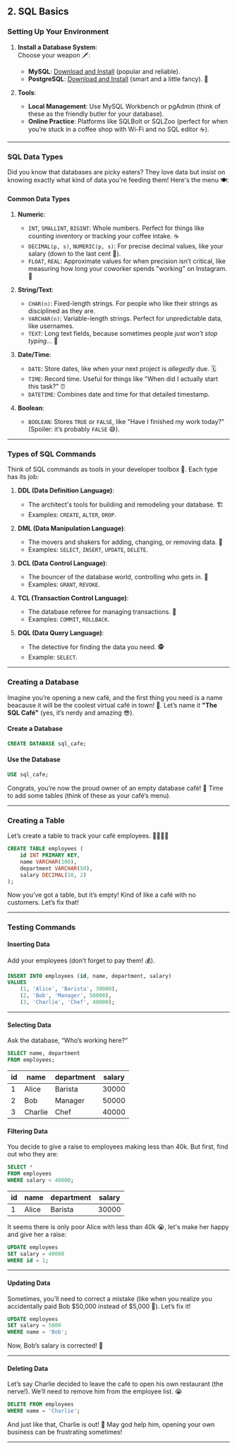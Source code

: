 ## 2. SQL Basics

### Setting Up Your Environment
1. **Install a Database System**:  
   Choose your weapon 🗡️:  
   - **MySQL**: [Download and Install](https://dev.mysql.com/downloads/) (popular and reliable).  
   - **PostgreSQL**: [Download and Install](https://www.postgresql.org/download/) (smart and a little fancy). 🧐  

2. **Tools**:  
   - **Local Management**: Use MySQL Workbench or pgAdmin (think of these as the friendly butler for your database).  
   - **Online Practice**: Platforms like SQLBolt or SQLZoo (perfect for when you’re stuck in a coffee shop with Wi-Fi and no SQL editor ☕).  

---

### SQL Data Types
Did you know that databases are picky eaters? They love data but insist on knowing exactly what kind of data you're feeding them! Here's the menu 🍽️:

#### **Common Data Types**
1. **Numeric**:  
   - `INT`, `SMALLINT`, `BIGINT`: Whole numbers. Perfect for things like counting inventory or tracking your coffee intake. ☕  
   - `DECIMAL(p, s)`, `NUMERIC(p, s)`: For precise decimal values, like your salary (down to the last cent 💸).  
   - `FLOAT`, `REAL`: Approximate values for when precision isn’t critical, like measuring how long your coworker spends "working" on Instagram. 📱  

2. **String/Text**:  
   - `CHAR(n)`: Fixed-length strings. For people who like their strings as disciplined as they are.  
   - `VARCHAR(n)`: Variable-length strings. Perfect for unpredictable data, like usernames.  
   - `TEXT`: Long text fields, because sometimes people *just won’t stop typing*... 🤣  

3. **Date/Time**:  
   - `DATE`: Store dates, like when your next project is *allegedly* due. 🗓️  
   - `TIME`: Record time. Useful for things like "When did I actually start this task?" ⏰  
   - `DATETIME`: Combines date and time for that detailed timestamp.  

4. **Boolean**:  
   - `BOOLEAN`: Stores `TRUE` or `FALSE`, like "Have I finished my work today?" (Spoiler: it’s probably `FALSE` 😅).  

---

### Types of SQL Commands
Think of SQL commands as tools in your developer toolbox 🧰. Each type has its job:

1. **DDL (Data Definition Language)**:  
   - The architect's tools for building and remodeling your database. 🏗️  
   - Examples: `CREATE`, `ALTER`, `DROP`.  

2. **DML (Data Manipulation Language)**:  
   - The movers and shakers for adding, changing, or removing data. 💪  
   - Examples: `SELECT`, `INSERT`, `UPDATE`, `DELETE`.  

3. **DCL (Data Control Language)**:  
   - The bouncer of the database world, controlling who gets in. 🚷  
   - Examples: `GRANT`, `REVOKE`.  

4. **TCL (Transaction Control Language)**:  
   - The database referee for managing transactions. 🏅  
   - Examples: `COMMIT`, `ROLLBACK`.  

5. **DQL (Data Query Language)**:  
   - The detective for finding the data you need. 🕵️  
   - Example: `SELECT`.  

---

### Creating a Database
Imagine you’re opening a new café, and the first thing you need is a name beacause it will be the coolest virtual café in town! 🍵. Let’s name it **"The SQL Café"** (yes, it’s nerdy and amazing 😎).  

#### Create a Database
```sql
CREATE DATABASE sql_cafe;
```  

#### Use the Database
```sql
USE sql_cafe;
```  

Congrats, you’re now the proud owner of an empty database café! 🎉 Time to add some tables (think of these as your café’s menu).

---

### Creating a Table
Let’s create a table to track your café employees. 👩‍💻👨‍🍳  

```sql
CREATE TABLE employees (
    id INT PRIMARY KEY,  
    name VARCHAR(100),
    department VARCHAR(50),
    salary DECIMAL(10, 2)
);
```  

Now you’ve got a table, but it’s empty! Kind of like a café with no customers. Let’s fix that!

---

### Testing Commands

#### **Inserting Data**
Add your employees (don’t forget to pay them! 💰).  
```sql
INSERT INTO employees (id, name, department, salary)
VALUES
    (1, 'Alice', 'Barista', 30000),
    (2, 'Bob', 'Manager', 50000),
    (3, 'Charlie', 'Chef', 40000);
```  

---

#### **Selecting Data**
Ask the database, “Who’s working here?”  
```sql
SELECT name, department
FROM employees;
```  

| id | name       | department | salary |
|----|------------|------------|--------|
| 1  | Alice      | Barista    | 30000  |
| 2  | Bob        | Manager    | 50000  |
| 3  | Charlie    | Chef       | 40000  |


#### **Filtering Data**
You decide to give a raise to employees making less than 40k. But first, find out who they are:  

```sql
SELECT *
FROM employees
WHERE salary < 40000;
```  

| id | name       | department | salary |
|----|------------|------------|--------|
| 1  | Alice      | Barista    | 30000  |


It seems there is only poor Alice with less than 40k 😭, let's make her happy and give her a raise:  

```sql
UPDATE employees
SET salary = 40000
WHERE id = 1;
``` 

---

#### **Updating Data**
Sometimes, you’ll need to correct a mistake (like when you realize you accidentally paid Bob $50,000 instead of $5,000 💸). Let’s fix it!  

```sql
UPDATE employees
SET salary = 5000
WHERE name = 'Bob';
``` 

Now, Bob’s salary is corrected! 🙌

---

#### **Deleting Data**
Let’s say Charlie decided to leave the café to open his own restaurant (the nerve!). We’ll need to remove him from the employee list. 😭  

```sql
DELETE FROM employees
WHERE name = 'Charlie';
``` 

And just like that, Charlie is out! 👋 May god help him, opening your own business can be frustrating sometimes!

---
